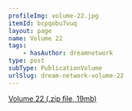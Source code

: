 ```yaml
---
profileImg: volume-22.jpg
itemId: bcpqobu7vuq
layout: page
name: Volume 22
tags:
    - hasAuthor: dreamnetwork
type: post
subType: PublicationVolume
urlSlug: dream-network-volume-22
---
```


<a href="../files/Volume_22.zip" download>Volume 22 (.zip file, 19mb)</a>

